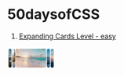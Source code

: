 # 50daysofCSS

1. [Expanding Cards Level - easy](https://github.com/saketbyte/50daysofCSS/tree/main/expanding_cards) 
<img src="https://github.com/saketbyte/50daysofCSS/blob/main/expanding_cards/Click%20to%20expand.jpg" width="96"/>
